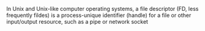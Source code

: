 In Unix and Unix-like computer operating systems, 
a file descriptor (FD, less frequently fildes) is a process-unique identifier 
(handle) for a file or other input/output resource, such as a pipe or network socket
